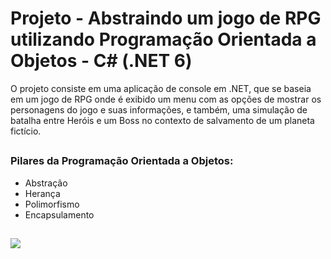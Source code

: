 # Projeto - Abstraindo um jogo de RPG utilizando Programação Orientada a Objetos - C# (.NET 6) 

O projeto consiste em uma aplicação de console em .NET, que se baseia em um jogo de RPG onde é exibido um menu com as opções de mostrar os personagens do jogo e suas informações, e também, uma simulação de batalha entre Heróis e um Boss no contexto de salvamento de um planeta fictício. 

##

### Pilares da Programação Orientada a Objetos:

- Abstração
- Herança
- Polimorfismo
- Encapsulamento

##

<img src="../jogorpg/src/img/tela1.png"/>

